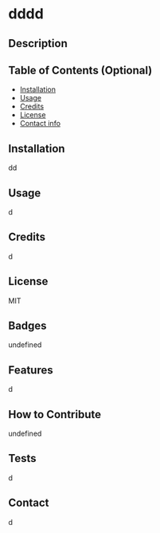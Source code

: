 # dddd

## Description



## Table of Contents (Optional)

- [Installation](#installation)
- [Usage](#usage)
- [Credits](#credits)
- [License](#license)
- [Contact info](#contact)

## Installation

dd

## Usage

d

## Credits

d

## License

MIT

## Badges

undefined

## Features

d

## How to Contribute

undefined

## Tests

d

## Contact

d

